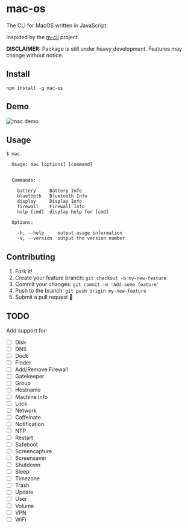 # mac-os
The CLI for MacOS written in JavaScript

Inspided by the [m-cli](https://github.com/rgcr/m-cli) project.

**DISCLAIMER:** Package is still under heavy development. Features may change without notice.

## Install
`npm install -g mac-os`

## Demo
![mac demo](./img/mac_demo.gif)

## Usage
```
$ mac

  Usage: mac [options] [command]


  Commands:

    battery     Battery Info
    bluetooth   Bluetooth Info
    display     Display Info
    firewall    Firewall Info
    help [cmd]  display help for [cmd]

  Options:

    -h, --help     output usage information
    -V, --version  output the version number
```

## Contributing

1. Fork it!
1. Create your feature branch: `git checkout -b my-new-feature`
1. Commit your changes: `git commit -m 'Add some feature'`
1. Push to the branch: `git push origin my-new-feature`
1. Submit a pull request :metal:

## TODO
Add support for:
  - [ ] Disk
  - [ ] DNS
  - [ ] Dock
  - [ ] Finder
  - [ ] Add/Remove Firewall 
  - [ ] Gatekeeper
  - [ ] Group
  - [ ] Hostname
  - [ ] Machine Info
  - [ ] Lock
  - [ ] Network
  - [ ] Caffeinate
  - [ ] Notification
  - [ ] NTP
  - [ ] Restart
  - [ ] Safeboot
  - [ ] Screencapture
  - [ ] Screensaver
  - [ ] Shutdown
  - [ ] Sleep
  - [ ] Timezone
  - [ ] Trash
  - [ ] Update
  - [ ] User
  - [ ] Volume
  - [ ] VPN
  - [ ] WiFi